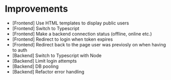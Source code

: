 # Improvements
* [Frontend] Use HTML templates to display public users
* [Frontend] Switch to Typescript
* [Frontend] Make a backend connection status (offline, online etc.)
* [Frontend] Redirect to login when token expires
* [Frontend] Redirect back to the page user was previosly on when having to auth
* [Backend] Switch to Typescript with Node
* [Backend] Limit login attempts
* [Backend] DB pooling
* [Backend] Refactor error handling